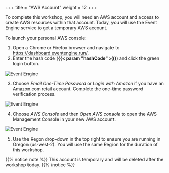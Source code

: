 +++
title = "AWS Account"
weight = 12
+++

To complete this workshop, you will need an AWS account and access to create AWS resources within that account. Today, you will use the Event Engine service to get a temporary AWS account.

To launch your personal AWS console:

1. Open a Chrome or Firefox browser and navigate to https://dashboard.eventengine.run/.
2. Enter the hash code (**{{< param "hashCode" >}}**) and click the green login button.

![Event Engine](../images/setup1.png)

3. Choose *Email One-Time Password* or *Login with Amazon* if you have an Amazon.com retail account. Complete the one-time password verification process.

![Event Engine](../images/setup2.png)

4. Choose *AWS Console* and then *Open AWS console* to open the AWS Management Console in your new AWS account.

![Event Engine](../images/setup3.png)

5. Use the Regon drop-down in the top right to ensure you are running in Oregon (us-west-2). You will use the same Region for the duration of this workshop.


{{% notice note %}}
This account is temporary and will be deleted after the workshop today.
{{% /notice %}}